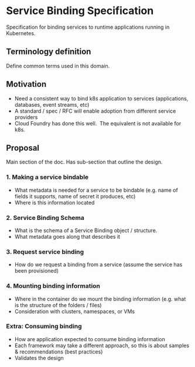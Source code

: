 # Service Binding Specification

Specification for binding services to runtime applications running in Kubernetes.  

## Terminology definition

Define common terms used in this domain.

## Motivation

*  Need a consistent way to bind k8s application to services (applications, databases, event streams, etc)
*  A standard / spec / RFC will enable adoption from different service providers
*  Cloud Foundry has done this well.  The equivalent is not available for k8s.

## Proposal

Main section of the doc.  Has sub-section that outline the design.

### 1.  Making a service bindable

*  What metadata is needed for a service to be bindable (e.g. name of fields it supports, name of secret it produces, etc)
*  Where is this information located

### 2.  Service Binding Schema

*  What is the schema of a Service Binding object / structure.
*  What metadata goes along that describes it

### 3.  Request service binding

*  How do we request a binding from a service (assume the service has been provisioned)

### 4.  Mounting binding information

*  Where in the container do we mount the binding information (e.g. what is the structure of the folders / files)
*  Consideration with clusters, namespaces, or VMs

### Extra:  Consuming binding

*  How are application expected to consume binding information 
*  Each framework may take a different approach, so this is about samples & recommendations (best practices)
*  Validates the design
